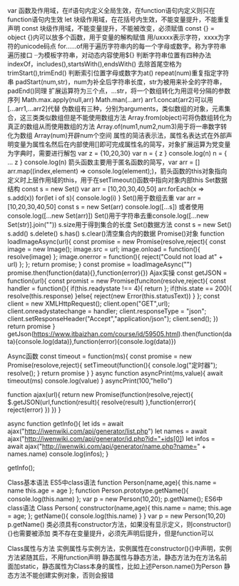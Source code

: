 var 函数及作用域，在if语句内定义全局生效，在function语句内定义则只在function语句内生效
let 块级作用域，在花括号内生效，不能变量提升，不能重复声明
const 块级作用域，不能变量提升，不能被改变，必须赋值
const {} = object {}内可以放多个函数，用于变量的解构赋值
用/uxxxx表示字符，xxxx为字符的unicode码点
for……of用于遍历字符串内的每一个字母或数字。称为字符串遍历接口
··为模板字符串，对动态内容使用${}
判断字符串位置有四种办法indexOf，includes(),startsWith(),endsWith()
去除首尾空格为trimStart(),trimEnd()
判断索引位置字母或数字为at()
repeat(num)重复指定字符串
padStart(num,str)，num为补全后字符串长度，str为被用来补全的字符串，padEnd()同理
扩展运算符为三个点，...str，将一个数组转化为用逗号分隔的参数序列
Math.max.apply(null,arr)
Math.man(...arr)
arr1.concat(arr2)可以用[...arr1,...arr2]代替
伪数组有三种，分别为arguments，类似数组的对象，元素集合，这三类类似数组但是不能使用数组方法
Array.from(object)可将伪数组转化为真正的数组从而使用数组的方法
Array.of(num1,num2,num3)用于将一串数字转化为数组
Array(num)开辟num个空间
属性的简洁表示法，属性名表达式在外部声明变量为属性名然后在内部使用[]即可完成属性名的简写，对象扩展运算为党变量为字典时，需要进行解包
var z = {10,20,30}
var n = { z }
console.log(n)
n = { ... z }
console.log(n)
箭头函数主要用于匿名函数的简写，var arr = [] arr.map((index,element) => console.log(element);)，箭头函数的this对象指向定义时上层作用域的this，用于在setTimeout()函数中指向对象内部this
Set数据结构
const s = new Set()
var arr = [10,20,30,40,50]
arr.forEach(x => s.add(x))
for(let i of s){
    console.log(i)
}
Set()用于数组去重
var arr = [10,20,30,40,50]
const s = new Set(arr)
console.log([...s])
或者使用console.log([...new Set(arr)])
Set()用于字符串去重console.log([...new Set(str)].join(""))
s.size用于得到集合的长度
Set()数据方法
const s = new Set()
s.add()
s.delete()
s.has()
s.clear()清空集合内的数据
Promise()对象
function loadImageAsync(url){
    const promise = new Promise(resolve,reject){
        const image = new Image();
        image.src = url;
        image.onload = function(){
            resolve(image)
        };
        image.onerror = function(){
            reject("Could not load at" + url)
        };
    };
    return promise;
}
const promise = loadImageAsync("")
promise.then(function(data){},function(error){})
Ajax实操
const getJSON = function(url){
    const promist = new Promise(funciton(resolve,reject){
        const handler = function(){
            if(this.readystate !== 4){
                return
            };
            if(this.state == 200){
                resolve(this.response)
            }else{
                reject(new Error(this.statusText))
            }
        };
        const client = new XMLHttpRequest();
        client.open("GET",url);
        client.onreadystatechange = handler;
        client.responseType = "json";
        client.setResponseHeader("Accept","application/json");
        client.send();
    })
    return promise
}
getJson(https://www.itbaizhan.com/course/id/59505.html).then(function(data){console.log(data)},function(error){console.log(data)})

Async函数
const timeout = function(ms){
    const promise = new Promise(resolove,reject){
        setTimeout(function(){
            console.log("定时器");
            resolve();
        }
        return promise
    }
}
async function asyncPrint(ms,value){
    await timeout(ms)
    console.log(value)
}
asyncPrint(100,"hello")
<!-- async用于接口的同步执行，且使用await后可以直接用console.log()读取promise -->
function ajax(url){
  return new Promise(function(resolve,reject){
    $.getJSON(url,function(result){
      resolve(result)
     },function(error){
      reject(error) 
     })
   })
}


async function getInfo(){
  let ids = await ajax("http://iwenwiki.com/api/generator/list.php")
  let names = await ajax("http://iwenwiki.com/api/generator/id.php?id="+ids[0])
  let infos = await ajax("http://iwenwiki.com/api/generator/name.php?name=" + names.name)
  console.log(infos);
}

getInfo();

Class基本语法
ES5中class语法
function Person(name,age){
    this.name = name
    this.age = age
};
function Person.prototype.getName(){
    console.log(this.name)
};
var p = new Person(10,20);
p.getName();
ES6中class语法
Class Person{
    constructor(name,age){
        this.name = name;
        this.age = age;
    };
    getName(){
        <!-- 无需声明function -->
        console.log(this.name)
    }
}
var p = new Person(10,20)
p.getName()
类必须具有constructor方法，如果没有显示定义，则constructor(){}也需要被添加
类不存在变量提升，必须先声明后提升，但是function可以

Class属性与方法
实例属性与实例方法，实例属性在constructor(){}中声明，实例方法紧随其后，不用function声明
静态属性与静态方法，静态方法为在方法名前面加static，静态属性为Class本身的属性，比如上述Person.name()为Person
静态方法不能创建实例对象，否则会报错